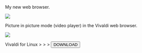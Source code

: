 My new web browser.

<img src="https://skandyns.github.io/img/vivaldi.png"/>

Picture in picture mode (video player) in the Vivaldi web browser.

<img src="https://skandyns.github.io/img/picture-in-picture.png"/>

Vivaldi for Linux >  >  > <a href="https://vivaldi.com/download/" target="_blank"><button class="button-download  button-small pure-button">DOWNLOAD</button></a>
